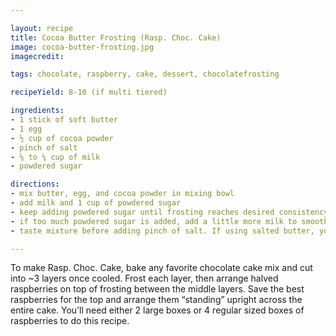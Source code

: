 ```yaml
---

layout: recipe
title: Cocoa Butter Frosting (Rasp. Choc. Cake)
image: cocoa-butter-frosting.jpg
imagecredit:

tags: chocolate, raspberry, cake, dessert, chocolatefrosting

recipeYield: 8-10 (if multi tiered)

ingredients: 
- 1 stick of soft butter
- 1 egg
- ½ cup of cocoa powder
- pinch of salt
- ⅛ to ¼ cup of milk
- powdered sugar

directions:
- mix butter, egg, and cocoa powder in mixing bowl
- add milk and 1 cup of powdered sugar
- keep adding powdered sugar until frosting reaches desired consistency
- if too much powdered sugar is added, add a little more milk to smooth mixture
- taste mixture before adding pinch of salt. If using salted butter, you can probably skip this step. If using unsalted butter, taste, then add pinch of salt to enhance flavor if desired.

---
```

To make Rasp. Choc. Cake, bake any favorite chocolate cake mix and cut into ~3 layers once cooled. Frost each layer, then arrange halved raspberries on top of frosting between the middle layers. Save the best raspberries for the top and arrange them “standing” upright across the entire cake. You’ll need either 2 large boxes or 4 regular sized boxes of raspberries to do this recipe. 

